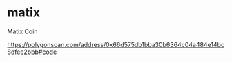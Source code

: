 # matix
Matix Coin


https://polygonscan.com/address/0x66d575db1bba30b6364c04a484e14bc8dfee2bbb#code


